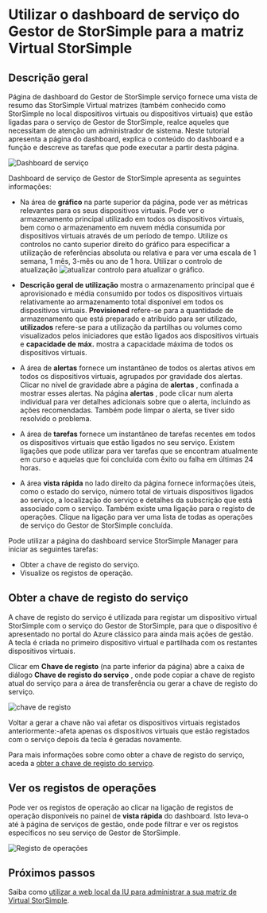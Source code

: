 <properties 
   pageTitle="Dashboard de serviço do Gestor de StorSimple - matriz Virtual | Microsoft Azure"
   description="Descreve o dashboard de serviço do Gestor de StorSimple e explica como utilizá-la para monitorizar o estado de funcionamento da sua matriz de Virtual StorSimple."
   services="storsimple"
   documentationCenter=""
   authors="alkohli"
   manager="carmonm"
   editor="" />
<tags 
   ms.service="storsimple"
   ms.devlang="na"
   ms.topic="article"
   ms.tgt_pltfrm="na"
   ms.workload="na"
   ms.date="04/07/2016"
   ms.author="alkohli" />

# <a name="use-the-storsimple-manager-service-dashboard-for-the-storsimple-virtual-array"></a>Utilizar o dashboard de serviço do Gestor de StorSimple para a matriz Virtual StorSimple

## <a name="overview"></a>Descrição geral

Página de dashboard do Gestor de StorSimple serviço fornece uma vista de resumo das StorSimple Virtual matrizes (também conhecido como StorSimple no local dispositivos virtuais ou dispositivos virtuais) que estão ligadas para o serviço de Gestor de StorSimple, realce aqueles que necessitam de atenção um administrador de sistema. Neste tutorial apresenta a página do dashboard, explica o conteúdo do dashboard e a função e descreve as tarefas que pode executar a partir desta página.

![Dashboard de serviço](./media/storsimple-ova-service-dashboard/dashboard1.png)

Dashboard de serviço de Gestor de StorSimple apresenta as seguintes informações:

- Na área de **gráfico** na parte superior da página, pode ver as métricas relevantes para os seus dispositivos virtuais. Pode ver o armazenamento principal utilizado em todos os dispositivos virtuais, bem como o armazenamento em nuvem média consumida por dispositivos virtuais através de um período de tempo. Utilize os controlos no canto superior direito do gráfico para especificar a utilização de referências absoluta ou relativa e para ver uma escala de 1 semana, 1 mês, 3-mês ou ano de 1 hora. Utilizar o controlo de atualização ![atualizar controlo](./media/storsimple-ova-service-dashboard/refresh-control.png) para atualizar o gráfico.

- **Descrição geral de utilização** mostra o armazenamento principal que é aprovisionado e média consumido por todos os dispositivos virtuais relativamente ao armazenamento total disponível em todos os dispositivos virtuais. **Provisioned** refere-se para a quantidade de armazenamento que está preparado e atribuído para ser utilizado, **utilizados** refere-se para a utilização da partilhas ou volumes como visualizados pelos iniciadores que estão ligados aos dispositivos virtuais e **capacidade de máx.** mostra a capacidade máxima de todos os dispositivos virtuais.

- A área de **alertas** fornece um instantâneo de todos os alertas ativos em todos os dispositivos virtuais, agrupados por gravidade dos alertas. Clicar no nível de gravidade abre a página de **alertas** , confinada a mostrar esses alertas. Na página **alertas** , pode clicar num alerta individual para ver detalhes adicionais sobre que o alerta, incluindo as ações recomendadas. Também pode limpar o alerta, se tiver sido resolvido o problema.

- A área de **tarefas** fornece um instantâneo de tarefas recentes em todos os dispositivos virtuais que estão ligados no seu serviço. Existem ligações que pode utilizar para ver tarefas que se encontram atualmente em curso e aquelas que foi concluída com êxito ou falha em últimas 24 horas. 

- A área **vista rápida** no lado direito da página fornece informações úteis, como o estado do serviço, número total de virtuais dispositivos ligados ao serviço, a localização do serviço e detalhes da subscrição que está associado com o serviço. Também existe uma ligação para o registo de operações. Clique na ligação para ver uma lista de todas as operações de serviço do Gestor de StorSimple concluída. 

Pode utilizar a página do dashboard service StorSimple Manager para iniciar as seguintes tarefas:

- Obter a chave de registo do serviço.
- Visualize os registos de operação.

## <a name="get-the-service-registration-key"></a>Obter a chave de registo do serviço

A chave de registo do serviço é utilizada para registar um dispositivo virtual StorSimple com o serviço do Gestor de StorSimple, para que o dispositivo é apresentado no portal do Azure clássico para ainda mais ações de gestão. A tecla é criada no primeiro dispositivo virtual e partilhada com os restantes dispositivos virtuais. 

Clicar em **Chave de registo** (na parte inferior da página) abre a caixa de diálogo **Chave de registo do serviço** , onde pode copiar a chave de registo atual do serviço para a área de transferência ou gerar a chave de registo do serviço.

![chave de registo](./media/storsimple-ova-service-dashboard/service-dashboard3.png)

Voltar a gerar a chave não vai afetar os dispositivos virtuais registados anteriormente:-afeta apenas os dispositivos virtuais que estão registados com o serviço depois da tecla é geradas novamente.

Para mais informações sobre como obter a chave de registo do serviço, aceda a [obter a chave de registo do serviço](storsimple-ova-manage-service.md#get-the-service-registration-key).

## <a name="view-the-operations-logs"></a>Ver os registos de operações

Pode ver os registos de operação ao clicar na ligação de registos de operação disponíveis no painel de **vista rápida** do dashboard. Isto leva-o até à página de serviços de gestão, onde pode filtrar e ver os registos específicos no seu serviço de Gestor de StorSimple.

![Registo de operações](./media/storsimple-ova-service-dashboard/ops-log.png)

## <a name="next-steps"></a>Próximos passos

Saiba como [utilizar a web local da IU para administrar a sua matriz de Virtual StorSimple](storsimple-ova-web-ui-admin.md).